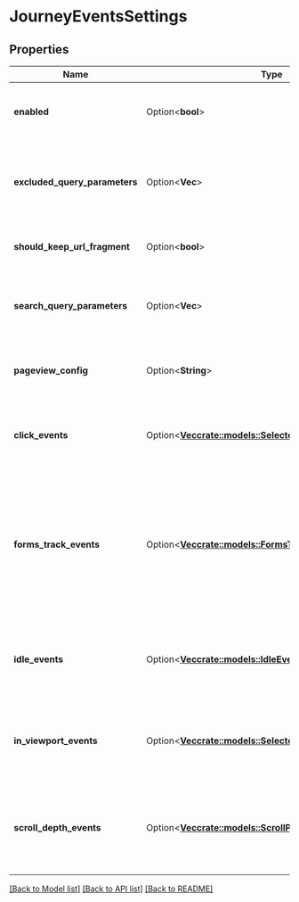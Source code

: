 # JourneyEventsSettings

## Properties

Name | Type | Description | Notes
------------ | ------------- | ------------- | -------------
**enabled** | Option<**bool**> | Whether or not journey event collection is enabled. | [optional]
**excluded_query_parameters** | Option<**Vec<String>**> | List of parameters to be excluded from the query string. | [optional]
**should_keep_url_fragment** | Option<**bool**> | Whether or not to keep the URL fragment. | [optional]
**search_query_parameters** | Option<**Vec<String>**> | List of query parameters used for search (e.g. 'q'). | [optional]
**pageview_config** | Option<**String**> | Controls how the pageview events are tracked. | [optional]
**click_events** | Option<[**Vec<crate::models::SelectorEventTrigger>**](SelectorEventTrigger.md)> | Tracks when and where a visitor clicks on a webpage. | [optional]
**forms_track_events** | Option<[**Vec<crate::models::FormsTrackTrigger>**](FormsTrackTrigger.md)> | Controls how the form submitted and form abandoned events are tracked after a visitor interacts with a form element. | [optional]
**idle_events** | Option<[**Vec<crate::models::IdleEventTrigger>**](IdleEventTrigger.md)> | Tracks when and where a visitor becomes inactive on a webpage. | [optional]
**in_viewport_events** | Option<[**Vec<crate::models::SelectorEventTrigger>**](SelectorEventTrigger.md)> | Tracks when elements become visible or hidden on screen. | [optional]
**scroll_depth_events** | Option<[**Vec<crate::models::ScrollPercentageEventTrigger>**](ScrollPercentageEventTrigger.md)> | Tracks when a visitor scrolls to a specific percentage of a webpage. | [optional]

[[Back to Model list]](../README.md#documentation-for-models) [[Back to API list]](../README.md#documentation-for-api-endpoints) [[Back to README]](../README.md)


